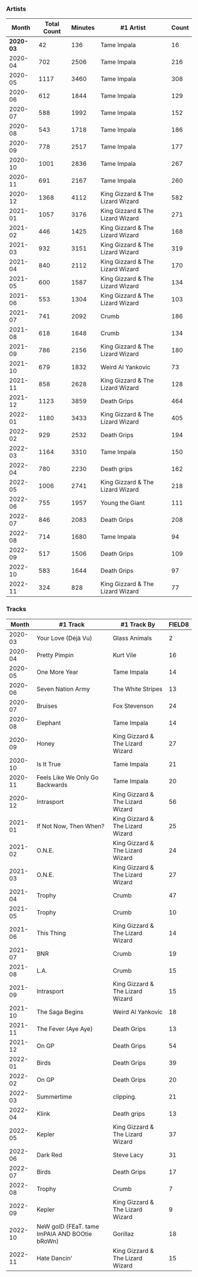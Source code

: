 ### Artists

| **Month**   | Total Count | Minutes | #1 Artist                        | Count |
| ----------- | ----------- | ------- | -------------------------------- | ----- |
| **2020-03** | 42          | 136     | Tame Impala                      | 16    |
| 2020-04     | 702         | 2506    | Tame Impala                      | 216   |
| 2020-05     | 1117        | 3460    | Tame Impala                      | 308   |
| 2020-06     | 612         | 1844    | Tame Impala                      | 129   |
| 2020-07     | 588         | 1992    | Tame Impala                      | 152   |
| 2020-08     | 543         | 1718    | Tame Impala                      | 186   |
| 2020-09     | 778         | 2517    | Tame Impala                      | 177   |
| 2020-10     | 1001        | 2836    | Tame Impala                      | 267   |
| 2020-11     | 691         | 2167    | Tame Impala                      | 260   |
| 2020-12     | 1368        | 4112    | King Gizzard & The Lizard Wizard | 582   |
| 2021-01     | 1057        | 3176    | King Gizzard & The Lizard Wizard | 271   |
| 2021-02     | 446         | 1425    | King Gizzard & The Lizard Wizard | 168   |
| 2021-03     | 932         | 3151    | King Gizzard & The Lizard Wizard | 319   |
| 2021-04     | 840         | 2112    | King Gizzard & The Lizard Wizard | 170   |
| 2021-05     | 600         | 1587    | King Gizzard & The Lizard Wizard | 134   |
| 2021-06     | 553         | 1304    | King Gizzard & The Lizard Wizard | 103   |
| 2021-07     | 741         | 2092    | Crumb                            | 186   |
| 2021-08     | 618         | 1648    | Crumb                            | 134   |
| 2021-09     | 786         | 2156    | King Gizzard & The Lizard Wizard | 180   |
| 2021-10     | 679         | 1832    | Weird Al Yankovic                | 73    |
| 2021-11     | 858         | 2628    | King Gizzard & The Lizard Wizard | 128   |
| 2021-12     | 1123        | 3859    | Death Grips                      | 464   |
| 2022-01     | 1180        | 3433    | King Gizzard & The Lizard Wizard | 405   |
| 2022-02     | 929         | 2532    | Death Grips                      | 194   |
| 2022-03     | 1164        | 3310    | Tame Impala                      | 150   |
| 2022-04     | 780         | 2230    | Death grips                      | 162   |
| 2022-05     | 1006        | 2741    | King Gizzard & The Lizard Wizard | 218   |
| 2022-06     | 755         | 1957    | Young the Giant                  | 111   |
| 2022-07     | 846         | 2083    | Death Grips                      | 208   |
| 2022-08     | 714         | 1680    | Tame Impala                      | 94    |
| 2022-09     | 517         | 1506    | Death Grips                      | 109   |
| 2022-10     | 583         | 1644    | Death Grips                      | 97    |
| 2022-11     | 324         | 828     | King Gizzard & The Lizard Wizard | 77    |

### Tracks

| Month   | #1 Track                                      | #1 Track By                      | FIELD8 |
| ------- | --------------------------------------------- | -------------------------------- | ------ |
| 2020-03 | Your Love (Déjà Vu)                           | Glass Animals                    | 2      |
| 2020-04 | Pretty Pimpin                                 | Kurt Vile                        | 16     |
| 2020-05 | One More Year                                 | Tame Impala                      | 14     |
| 2020-06 | Seven Nation Army                             | The White Stripes                | 13     |
| 2020-07 | Bruises                                       | Fox Stevenson                    | 24     |
| 2020-08 | Elephant                                      | Tame Impala                      | 14     |
| 2020-09 | Honey                                         | King Gizzard & The Lizard Wizard | 27     |
| 2020-10 | Is It True                                    | Tame Impala                      | 21     |
| 2020-11 | Feels Like We Only Go Backwards               | Tame Impala                      | 20     |
| 2020-12 | Intrasport                                    | King Gizzard & The Lizard Wizard | 56     |
| 2021-01 | If Not Now, Then When?                        | King Gizzard & The Lizard Wizard | 25     |
| 2021-02 | O.N.E.                                        | King Gizzard & The Lizard Wizard | 24     |
| 2021-03 | O.N.E.                                        | King Gizzard & The Lizard Wizard | 27     |
| 2021-04 | Trophy                                        | Crumb                            | 47     |
| 2021-05 | Trophy                                        | Crumb                            | 10     |
| 2021-06 | This Thing                                    | King Gizzard & The Lizard Wizard | 14     |
| 2021-07 | BNR                                           | Crumb                            | 19     |
| 2021-08 | L.A.                                          | Crumb                            | 15     |
| 2021-09 | Intrasport                                    | King Gizzard & The Lizard Wizard | 15     |
| 2021-10 | The Saga Begins                               | Weird Al Yankovic                | 18     |
| 2021-11 | The Fever (Aye Aye)                           | Death Grips                      | 13     |
| 2021-12 | On GP                                         | Death Grips                      | 54     |
| 2022-01 | Birds                                         | Death Grips                      | 39     |
| 2022-02 | On GP                                         | Death Grips                      | 20     |
| 2022-03 | Summertime                                    | clipping.                        | 21     |
| 2022-04 | Klink                                         | Death grips                      | 13     |
| 2022-05 | Kepler                                        | King Gizzard & The Lizard Wizard | 37     |
| 2022-06 | Dark Red                                      | Steve Lacy                       | 31     |
| 2022-07 | Birds                                         | Death Grips                      | 17     |
| 2022-08 | Trophy                                        | Crumb                            | 7      |
| 2022-09 | Kepler                                        | King Gizzard & The Lizard Wizard | 9      |
| 2022-10 | NeW golD (FEaT. tame ImPAlA AND BOOtie bRoWn) | Gorillaz                         | 18     |
| 2022-11 | Hate Dancin'                                  | King Gizzard & The Lizard Wizard | 15     |
